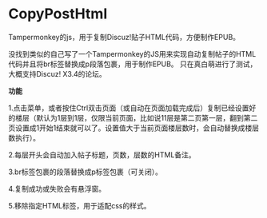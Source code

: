 # CopyPostHtml
Tampermonkey的js，用于复制Discuz!贴子HTML代码，方便制作EPUB。

没找到类似的自己写了一个Tampermonkey的JS用来实现自动复制帖子的HTML代码并且将br标签替换成p段落包裹，用于制作EPUB。
只在真白萌进行了测试，大概支持Discuz! X3.4的论坛。

**功能**

1.点击菜单，或者按住Ctrl双击页面（或自动在页面加载完成后）复制已经设置好的楼层（默认为1层到1层，仅限当前页面，比如说11层是第二页第一层，翻到第二页设置成1开始1结束就可以了。设置值大于当前页面楼层数时，会自动替换成楼层数执行）。

2.每层开头会自动加入帖子标题，页数，层数的HTML备注。

3.br标签包裹的段落替换成p标签包裹（可关闭）。

4.复制成功或失败会有悬浮窗。

5.移除指定HTML标签，用于适配css的样式。

